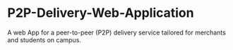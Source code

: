 # P2P-Delivery-Web-Application
A web App for a peer-to-peer (P2P) delivery service tailored for merchants and students on campus.

